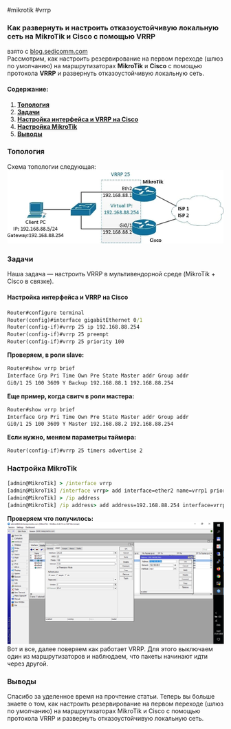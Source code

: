 #mikrotik #vrrp 
### Как развернуть и настроить отказоустойчивую локальную сеть на MikroTik и Cisco с помощью VRRP
взято с [blog.sedicomm.com](https://blog.sedicomm.com/2020/07/31/kak-razvernut-i-nastroit-otkazoustojchivuyu-lokalnuyu-set-na-mikrotik-i-cisco-s-pomoshhyu-vrrp/#4)\
Рассмотрим, как настроить резервирование на первом переходе (шлюз по умолчанию) на маршрутизаторах **MikroTik** и **Cisco** с помощью протокола **VRRP** и развернуть отказоустойчивую локальную сеть.
#### Содержание:
1. **[Топология](#топология)**
2. **[Задачи](#задачи)**
3. **[Настройка интерфейса и VRRP на Cisco](#настройка-интерфейса-и-vrrp-на-cisco)**
4. **[Настройка MikroTik](#настройка-mikrotik)**
5. **[Выводы](#выводы)**
### Топология
Схема топологии следующая:\
![схема](files/VRRP.jpg)
### Задачи
Наша задача — настроить VRRP в мультивендорной среде (MikroTik + Cisco в связке).
#### Настройка интерфейса и VRRP на Cisco
```cmd
Router#configure terminal
Router(config)#interface gigabitEthernet 0/1
Router(config-if)#vrrp 25 ip 192.168.88.254
Router(config-if)#vrrp 25 preempt
Router(config-if)#vrrp 25 priority 100
```
**Проверяем, в роли slave:**
```cmd
Router#show vrrp brief
Interface Grp Pri Time Own Pre State Master addr Group addr
Gi0/1 25 100 3609 Y Backup 192.168.88.1 192.168.88.254
```
**Еще пример, когда свитч в роли мастера:**
```cmd
Router#show vrrp brief
Interface Grp Pri Time Own Pre State Master addr Group addr
Gi0/1 25 100 3609 Y Master 192.168.88.2 192.168.88.254
```
**Если нужно, меняем параметры таймера:**
```cmd
Router(config-if)#vrrp 25 timers advertise 2
```
### Настройка MikroTik
```cmd
[admin@MikroTik] > /interface vrrp
[admin@MikroTik] /interface vrrp> add interface=ether2 name=vrrp1 priority=100 vrid=25 version=2
[admin@MikroTik] > /ip address
[admin@MikroTik] /ip address> add address=192.168.88.254 interface=vrrp1 network=192.168.88.0
```
**Проверяем что получилось:**\
![mikrotik](files/mikro.png)
Вот и все, далее поверяем как работает VRRP. Для этого выключаем один из маршрутизаторов и наблюдаем, что пакеты начинают идти через другой.
### Выводы
Спасибо за уделенное время на прочтение статьи. Теперь вы больше знаете о том, как настроить резервирование на первом переходе (шлюз по умолчанию) на маршрутизаторах MikroTik и Cisco с помощью протокола VRRP и развернуть отказоустойчивую локальную сеть.
